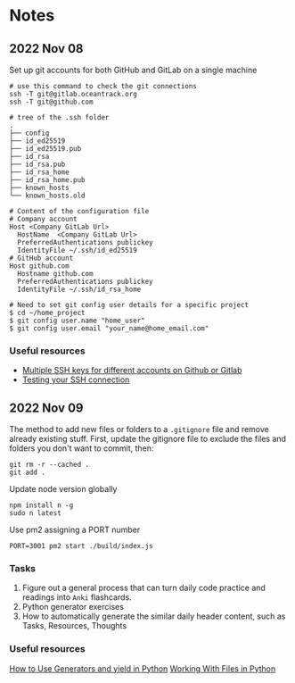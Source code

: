 # Notes
## 2022 Nov 08
Set up git accounts for both GitHub and GitLab on a single machine
```
# use this command to check the git connections
ssh -T git@gitlab.oceantrack.org
ssh -T git@github.com

# tree of the .ssh folder
.
├── config
├── id_ed25519
├── id_ed25519.pub
├── id_rsa
├── id_rsa.pub
├── id_rsa_home
├── id_rsa_home.pub
├── known_hosts
└── known_hosts.old

# Content of the configuration file
# Company account
Host <Company GitLab Url>
  HostName  <Company GitLab Url>
  PreferredAuthentications publickey
  IdentityFile ~/.ssh/id_ed25519
# GitHub account
Host github.com
  Hostname github.com
  PreferredAuthentications publickey
  IdentityFile ~/.ssh/id_rsa_home

# Need to set git config user details for a specific project
$ cd ~/home_project
$ git config user.name "home_user"
$ git config user.email "your_name@home_email.com" 
```
### Useful resources
- [Multiple SSH keys for different accounts on Github or Gitlab](https://coderwall.com/p/7smjkq/multiple-ssh-keys-for-different-accounts-on-github-or-gitlab)
- [Testing your SSH connection](https://docs.github.com/en/authentication/connecting-to-github-with-ssh/testing-your-ssh-connection)

## 2022 Nov 09
The method to add new files or folders to a `.gitignore` file and remove already existing stuff.
First, update the gitignore file to exclude the files and folders you don't want to commit, then:
```
git rm -r --cached .
git add .
```
Update node version globally
```
npm install n -g
sudo n latest
```
Use pm2 assigning a PORT number
```
PORT=3001 pm2 start ./build/index.js 
```

### Tasks
1. Figure out a general process that can turn daily code practice and readings into `Anki` flashcards.
2. Python generator exercises
3. How to automatically generate the similar daily header content, such as Tasks, Resources, Thoughts
### Useful resources
[How to Use Generators and yield in Python](https://realpython.com/introduction-to-python-generators/)
[Working With Files in Python](https://realpython.com/working-with-files-in-python/)